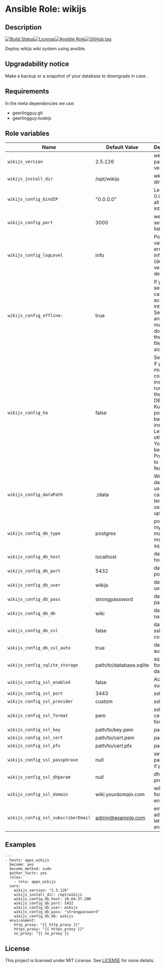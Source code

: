 # Ansible Role: wikijs


## Description

[![Build Status](https://travis-ci.com/lotusnoir/apps_wikijs.svg?branch=master)](https://travis-ci.com/lotusnoir/apps_wikijs)[![License](https://img.shields.io/badge/license-MIT%20License-brightgreen.svg)](https://opensource.org/licenses/MIT)[![Ansible Role](https://img.shields.io/badge/ansible%20role-apps__wikijs-blue)](https://galaxy.ansible.com/lotusnoir/apps_wikijs/)[![GitHub tag](https://img.shields.io/badge/version-latest-blue)](https://github.com/lotusnoir/apps_wikijs/tags)

Deploy wikijs wiki system using ansible.

## Upgradability notice

Make a backup or a snapshot of your database to downgrade in case .

## Requirements

In the meta dependencies we use:

 - geerlingguy.git
 - geerlingguy.nodejs
 

## Role variables

| Name           | Default Value | Description                        |
| -------------- | ------------- | -----------------------------------|
| `wikijs_version` | 2.5.126 | wkijs package version |
| `wikijs_install_dir` | /opt/wikijs | wkijs install directory |
| `wikijs_config_bindIP` |  "0.0.0.0" | Leave 0.0.0.0 for all interfaces |
| `wikijs_config_port` |3000 | web service listen port |
| `wikijs_config_logLevel` |  info | Possible values: error, warn, info (default), verbose, debug, silly |
| `wikijs_config_offline:` | true | If your server cannot access the internet. Set to true and manually  download the offline files for sideloading |
| `wikijs_config_ha` |  false |  Set to true if you have multiple concurrent instances running off the same DB (e.g. Kubernetes pods / load balanced instances). Leave false otherwise. You MUST be using PostgreSQL to use this feature.|
| `wikijs_config_dataPath` |  ./data | Writeable data path used for cache and temporary user uploads. |
|`wikijs_config_db_type` | postgres | postgres, mysql, mariadb, mssql, sqlite |
|`wikijs_config_db_host` | localhost | database host |
|`wikijs_config_db_port` | 5432  | database port |
|`wikijs_config_db_user` | wikijs  | database username|
|`wikijs_config_db_pass` | strongpassword  | database password |
|`wikijs_config_db_db` | wiki  | database name |
|`wikijs_config_db_ssl` | false  | database ssl connection |
|`wikijs_config_db_ssl_auto` | true | database auto ssl |
|`wikijs_config_sqlite_storage` | path/to/database.sqlite| sqlite path for file database |
|`wikijs_config_ssl_enabled` | false | Activate ssl support |
|`wikijs_config_ssl_port` | 3443 | ssl port |
|`wikijs_config_ssl_provider` | custom | ssl provider |
|`wikijs_config_ssl_format` | pem | ssl certificate format |
|`wikijs_config_ssl_key` | path/to/key.pem | path to key |
|`wikijs_config_ssl_cert` | path/to/cert.pem | path to cert |
|`wikijs_config_ssl_pfx` | path/to/cert.pfx | path to pfx |
|`wikijs_config_ssl_passphrase` | null | set passphrase if present |
|`wikijs_config_ssl_dhparam` | null | dhparam if present |
|`wikijs_config_ssl_domain` | wiki.yourdomain.com | wikijs url for let's encrypt |
|`wikijs_config_ssl_subscriberEmail` | admin@example.com | email address for let's encrypt |

## Examples

	---
	- hosts: apps_wikijs
	  become: yes
	  become_method: sudo
	  gather_facts: yes
	  roles:
	    - role: apps_wikijs
	  vars:
	    wikijs_version: "2.5.126"
	    wikijs_install_dir: /opt/wikijs
  	    wikijs_config_db_host: 10.64.37.200
	    wikijs_config_db_port: 5432
	    wikijs_config_db_user: wikijs
	    wikijs_config_db_pass: "strongpassword"
	    wikijs_config_db_db: wikijs
	  environment: 
	    http_proxy: "{{ http_proxy }}"
	    https_proxy: "{{ https_proxy }}"
	    no_proxy: "{{ no_proxy }}


## License

This project is licensed under MIT License. See [LICENSE](/LICENSE) for more details.
